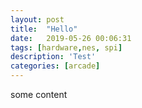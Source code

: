 ```yaml
---
layout: post
title:  "Hello"
date:   2019-05-26 00:06:31
tags: [hardware,nes, spi]
description: 'Test'
categories: [arcade]
---
```


some content
